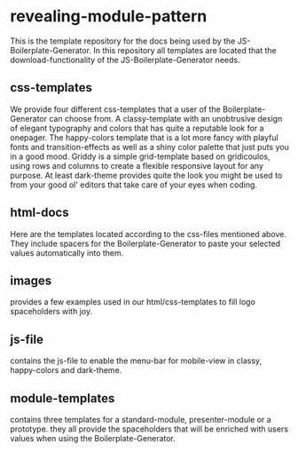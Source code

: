 # revealing-module-pattern

This is the template repository for the docs being used by the JS-Boilerplate-Generator.
In this repository all templates are located that the download-functionality of the JS-Boilerplate-Generator needs.

## css-templates

We provide four different css-templates that a user of the Boilerplate-Generator can choose from.
A classy-template with an unobtrusive design of elegant typography and colors that has quite a reputable look for a onepager.
The happy-colors template that is a lot more fancy with playful fonts and transition-effects as well as a shiny color palette that just puts you in a good mood.
Griddy is a simple grid-template based on gridicoulos, using rows and columns to create a flexible responsive layout for any purpose.
At least dark-theme provides quite the look you might be used to from your good ol' editors that take care of your eyes when coding. 

## html-docs

Here are the templates located according to the css-files mentioned above. They include spacers for the Boilerplate-Generator to paste your selected values automatically into them.

## images

provides a few examples used in our html/css-templates to fill logo spaceholders with joy.

## js-file

contains the js-file to enable the menu-bar for mobile-view in classy, happy-colors and dark-theme.

## module-templates

contains three templates for a standard-module, presenter-module or a prototype. they all provide the spaceholders that will be enriched with users values when using the Boilerplate-Generator.
